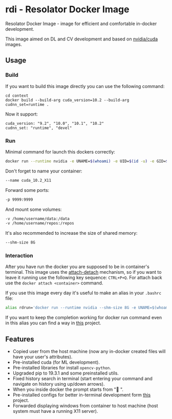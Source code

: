 # rdi - Resolator Docker Image
Resolator Docker Image - image for efficient and comfortable in-docker development. 

This image aimed on DL and CV development and based on [nvidia/cuda](https://gitlab.com/nvidia/container-images/cuda/-/tree/master/dist/ubuntu18.04) images.

## Usage
### Build
If you want to build this image directly you can use the following command:
```shell script
cd context
docker build --build-arg cuda_version=10.2 --build-arg cudnn_set=runtime .
```

Now it support:
```shell script
cuda_version: "9.2", "10.0", "10.1", "10.2"
cudnn_set: "runtime", "devel"
```

### Run
Minimal command for launch this dockers correctly:
```sh
docker run --runtime nvidia -e UNAME=$(whoami) -e UID=$(id -u) -e GID=$(id -g) -e DISPLAY=unix$DISPLAY -v /tmp/.X11-unix:/tmp/.X11-unix -it resolator/simple-docker-image:cuda10.2-runtime-cudnn7
```

Don't forget to name your container:
```sh
--name cuda_10.2_X11
```
Forward some ports:
```sh
-p 9999:9999
```
And mount some volumes:
```sh
-v /home/username/data:/data
-v /home/username/repos:/repos
```
It's also recommended to increase the size of shared memory:
```sh
--shm-size 8G
```

### Interaction
After you have run the docker you are supposed to be in container's terminal. This image uses the [attach-detach](https://docs.docker.com/engine/reference/commandline/attach/) mechanism, so if you want to leave it running use the following key sequence: `CTRL+P+Q`. For attach back use the `docker attach <container>` command.

If you use this image every day it's useful to make an alias in your `.bashrc` file:
```sh
alias rdrun='docker run --runtime nvidia --shm-size 8G -e UNAME=$(whoami) -e UID=$(id -u) -e GID=$(id -g) -e DISPLAY=unix$DISPLAY -v /tmp/.X11-unix:/tmp/.X11-unix -it'
```
If you want to keep the completion working for docker run command even in this alias you can find a way in [this](https://github.com/resolator/tdc) project.

## Features
- Copied user from the host machine (now any in-docker created files will have your user's attributes). 
- Pre-installed cuda (for ML development).
- Pre-installed libraries for install `opencv-python`.
- Upgraded pip to 19.3.1 and some preinstalled utils.
- Fixed history search in terminal (start entering your command and navigate on history using up/down arrows).
- When you inside docker the prompt starts from ":whale: ".
- Pre-installed configs for better in-terminal development form [this](https://github.com/resolator/tdc) project.
- Forwarded displaying windows from container to host machine (host system must have a running X11 server).
